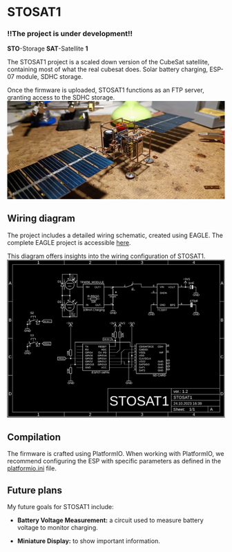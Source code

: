 # STOSAT1
### !!The project is under development!!

**STO**-Storage **SAT**-Satellite **1**

The STOSAT1 project is a scaled down version of the CubeSat satellite, containing most of what the real cubesat does.
Solar battery charging, ESP-07 module, SDHC storage.

Once the firmware is uploaded, STOSAT1 functions as an FTP server, granting access to the SDHC storage.
![STOSAT1 under construction](STOSAT1_under_construction.jpg)

## Wiring diagram
The project includes a detailed wiring schematic, created using EAGLE. The complete EAGLE project is accessible [here](STOSAT1_EAGLE_2.1).

This diagram offers insights into the wiring configuration of STOSAT1.
![STOSAT1 wiring diagram](STOSAT1_wiring_diagram.png)

## Compilation
The firmware is crafted using PlatformIO. When working with PlatformIO, we recommend configuring the ESP with specific parameters as defined in the [platformio.ini](STOSAT1_FIRMWARE/platformio.ini) file.

## Future plans
My future goals for STOSAT1 include:

- **Battery Voltage Measurement:** a circuit used to measure battery voltage to monitor charging.

- **Miniature Display:** to show important information.
